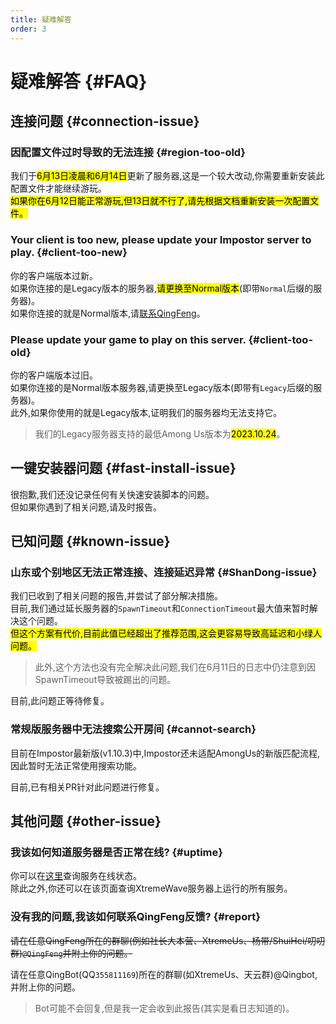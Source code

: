 ```yaml
---
title: 疑难解答
order: 3
---
```

# 疑难解答 {#FAQ}

## 连接问题 {#connection-issue}

### 因配置文件过时导致的无法连接 {#region-too-old}

我们于<mark>6月13日凌晨和6月14日</mark>更新了服务器,这是一个较大改动,你需要重新安装此配置文件才能继续游玩。\
<mark>如果你在6月12日能正常游玩,但13日就不行了,请先根据文档重新安装一次配置文件。</mark>

### Your client is too new, please update your Impostor server to play. {#client-too-new}

你的客户端版本过新。\
如果你连接的是Legacy版本的服务器,<mark>请更换至Normal版本</mark>(即带`Normal`后缀的服务器)。\
如果你连接的就是Normal版本,请[联系QingFeng](#report)。

### Please update your game to play on this server. {#client-too-old}

你的客户端版本过旧。\
如果你连接的是Normal版本服务器,请更换至Legacy版本(即带有`Legacy`后缀的服务器)。\
此外,如果你使用的就是Legacy版本,证明我们的服务器均无法支持它。
> 我们的Legacy服务器支持的最低Among Us版本为<mark>2023.10.24</mark>。

## 一键安装器问题 {#fast-install-issue}

很抱歉,我们还没记录任何有关快速安装脚本的问题。\
但如果你遇到了相关问题,请及时报告。

## 已知问题 {#known-issue}

### 山东或个别地区无法正常连接、连接延迟异常 {#ShanDong-issue}

我们已收到了相关问题的报告,并尝试了部分解决措施。\
目前,我们通过延长服务器的`SpawnTimeout`和`ConnectionTimeout`最大值来暂时解决这个问题。\
<mark>但这个方案有代价,目前此值已经超出了推荐范围,这会更容易导致高延迟和小绿人问题。</mark>
> 此外,这个方法也没有完全解决此问题,我们在6月11日的日志中仍注意到因SpawnTimeout导致被踢出的问题。

目前,此问题正等待修复。
<Links
  :items="[
    {
      name: 'Abnormal kickout due to SpawnTimeout',
      desc: 'Issue #693',
      link: 'https://github.com/Impostor/Impostor/issues/693',
      icon: 'pajamas:issue-close',
      color: '#656C76'
    },
    {
      name: 'Improve current SpawnTimeOut kick',
      desc: 'Issue #687',
      link: 'https://github.com/Impostor/Impostor/issues/687',
      icon: 'octicon:issue-opened-16',
      color: '#DA3633'
    }
  ]"
/>

### 常规版服务器中无法搜索公开房间 {#cannot-search}

目前在Impostor最新版(v1.10.3)中,Impostor还未适配AmongUs的新版匹配流程,因此暂时无法正常使用搜索功能。

目前,已有相关PR针对此问题进行修复。

<Links
  :items="[
    {
      name: 'Support new http matchmaking',
      desc: 'Pull Request #685',
      link: 'https://github.com/Impostor/Impostor/pull/685',
      icon: 'icon-park-outline:pull-requests',
      color: '#DA3633'
    }
  ]"
/>

## 其他问题 {#other-issue}

### 我该如何知道服务器是否正常在线? {#uptime}

你可以在[这里](https://app.status.qingfengawa.top)查询服务在线状态。\
除此之外,你还可以在该页面查询XtremeWave服务器上运行的所有服务。

### 没有我的问题,我该如何联系QingFeng反馈? {#report}

~~请在任意QingFeng所在的群聊(例如社长大本营、XtremeUs、杨带/ShuiHei/叨叨群)`@QingFeng`并附上你的问题。~~

请在任意QingBot(QQ`355811169`)所在的群聊(如XtremeUs、天云群)@Qingbot,并附上你的问题。
> Bot可能不会回复,但是我一定会收到此报告(其实是看日志知道的)。